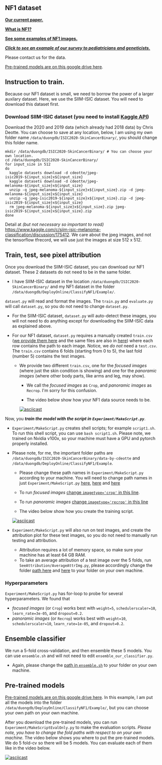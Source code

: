## NF1 dataset 


**[Our current paper.](https://www.medrxiv.org/content/10.1101/2021.04.08.21255123v1)**


**[What is NF1?](https://www.cancer.net/cancer-types/neurofibromatosis-type-1)**


**[See some examples of NF1 images.](https://dermnetnz.org/topics/neurofibromatosis-images/)**


**_[Click to see an example of our survey to pediatricians and geneticists.](https://ncidccpssurveys.gov1.qualtrics.com/jfe/form/SV_2icqumxXrn2x2iG)_**


Please contact us for the data. 


[Pre-trained models are on this google drive here](https://drive.google.com/drive/folders/1m2c7uWPOkIK_FU3gTIpjJbqfpYHqE_0_?usp=sharing). 


## Instruction to train. 

Because our NF1 dataset is small, we need to borrow the power of a larger auxilary dataset. Here, we use the SIIM-ISIC dataset. You will need to download this dataset first.

### Download SIIM-ISIC dataset (you need to install [Kaggle API](https://github.com/Kaggle/kaggle-api))

Download the 2020 and 2019 data (which already had 2018 data) by Chris Deotte. You can choose to save at any location, below, I am using my own folder name `/data/duongdb/ISIC2020-SkinCancerBinary/`, you should change this folder name. 

```
mkdir /data/duongdb/ISIC2020-SkinCancerBinary/ # You can choose your own location.
cd /data/duongdb/ISIC2020-SkinCancerBinary/
for input_size in 512 
do
  kaggle datasets download -d cdeotte/jpeg-isic2019-${input_size}x${input_size}
  kaggle datasets download -d cdeotte/jpeg-melanoma-${input_size}x${input_size}
  unzip -q jpeg-melanoma-${input_size}x${input_size}.zip -d jpeg-melanoma-${input_size}x${input_size}
  unzip -q jpeg-isic2019-${input_size}x${input_size}.zip -d jpeg-isic2019-${input_size}x${input_size}
  rm jpeg-melanoma-${input_size}x${input_size}.zip jpeg-isic2019-${input_size}x${input_size}.zip
done
```

Detail at _(but not necessary so important to read)_ https://www.kaggle.com/c/siim-isic-melanoma-classification/discussion/175412. We care about the jpeg images, and not the tensorflow tfrecord, we will use just the images at size 512 x 512. 

## Train, test, see pixel attribution

Once you download the SIIM-ISIC dataset, you can download our NF1 dataset. These 2 datasets do not need to be in the same folder. 
  - I have SIIM-ISIC dataset in the location `/data/duongdb/ISIC2020-SkinCancerBinary/` and my NF1 dataset in the folder `/data/duongdb/DeployOnline/ClassifyNF1/Example/`.

`dataset.py` will read and format the images. The `train.py` and `evaluate.py` will call `dataset.py`, so you do not need to change `dataset.py`. 

  - For the SIIM-ISIC dataset, `dataset.py` will auto-detect these images, you will not need to do anything except for downloading the SIIM-ISIC data as explained above.

  - For our NF1 dataset, `dataset.py` requires a manually created `train.csv` ([we provide them here](https://github.com/datduong/ClassifyNF1/tree/master/TrainTestCsv) and the same files are also in [here](https://github.com/datduong/ClassifyNF1/tree/master/Example)) where each row contains the path to each image. Notice, we _do not_ need a `test.csv`. The `train.csv` contains 6 folds (starting from 0 to 5), the last fold (number 5) contains the test images. 

    - We provide two different `train.csv`, one for the _focused images_ (where just the skin condition is showing) and one for the _panoramic images_ (where other body parts, like arms and leg, may show). 

      - We call the _focused images_ as `Crop`, and _panoramic images_ as `Recrop`. I'm sorry for this confusion. 

      - The video below show how your NF1 data source needs to be. 

      [![asciicast](https://asciinema.org/a/B2T6TqERamgtm7JVScaIXmVcu.svg)](https://asciinema.org/a/B2T6TqERamgtm7JVScaIXmVcu)

Now, you **_train the model with the script in `Experiment/MakeScript.py`_**. 

  - `Experiment/MakeScript.py` creates shell scripts; for example `script1.sh`. To run this shell script, you can use `bash script1.sh`. Please note, we trained on Nvidia v100x, so your machine must have a GPU and pytorch properly installed. 

  - Please note, for me, the important folder paths are `/data/duongdb/ISIC2020-SkinCancerBinary/data-by-cdeotte` and `/data/duongdb/DeployOnline/ClassifyNF1/Example`. 

    - Please change these path names in `Experiment/MakeScript.py` according to your machine. You will need to change path names in just `Experiment/MakeScript.py` [here](https://github.com/datduong/ClassifyNF1/blob/master/Experiment/MakeScript.py#L46), [here](https://github.com/datduong/ClassifyNF1/blob/master/Experiment/MakeScript.py#L55) and [here](https://github.com/datduong/ClassifyNF1/blob/master/Experiment/MakeScript.py#L77)

    - To run _focused images_ [change `imagetype='crop'` in this line](https://github.com/datduong/ClassifyNF1/blob/master/Experiment/MakeScript.py#L28).

    - To run _panoramic images_ [change `imagetype='recrop'` in this line](https://github.com/datduong/ClassifyNF1/blob/master/Experiment/MakeScript.py#L28)

    - The video below show how you create the training script. 

    [![asciicast](https://asciinema.org/a/AFY2FSOtqXzWy0KSveqrP4UR2.svg)](https://asciinema.org/a/AFY2FSOtqXzWy0KSveqrP4UR2)

  - `Experiment/MakeScript.py` will also run on test images, and create the attribution plot for these test images, so you do not need to manually run testing and attribution. 
    - Attribution requires a lot of memory space, so make sure your machine has at least 64 GB RAM. 
    - To take an average attribution of a test image over the 5 folds, run `SeeAttribution/AverageAttrImg.py`, please accordingly change the folder [path here](https://github.com/datduong/ClassifyNF1/blob/master/SeeAttribution/AverageAttrImg.py#L15) and [here](https://github.com/datduong/ClassifyNF1/blob/master/SeeAttribution/AverageAttrImg.py#L19) to your folder on your own machine. 


### Hyperparameters

`Experiment/MakeScript.py` has for-loop to probe for several hyperparameters. We found that 
  - _focused images_ (or `Crop`) works best with `weight=5`, `schedulerscaler=10`, `learn_rate=3e-05`, and `dropout=0.2`. 
  - _panoramic images_ (or `Recrop`) works best with `weight=10`, `schedulerscaler=10`, `learn_rate=1e-05`, and `dropout=0.2`. 

## Ensemble classifier

We run a 5-fold cross-validation, and then ensemble these 5 models. You can use `ensemble.sh` and will not need to edit `ensemble_our_classifier.py`. 
  - Again, please change the [path in `ensemble.sh`](https://github.com/datduong/ClassifyNF1/blob/be84599a6ebde077a9a7f31b83c94bfc5fe4d631/ensemble.sh#L9) to your folder on your own machine. 

## Pre-trained models

[Pre-trained models are on this google drive here](https://drive.google.com/drive/folders/1m2c7uWPOkIK_FU3gTIpjJbqfpYHqE_0_?usp=sharing). In this example, I am put all the models into the folder `/data/duongdb/DeployOnline/ClassifyNF1/Example/`, but you can choose your own path on your own machine. 

After you download the pre-trained models, you can run `Experiment/MakeScriptEvalOnly.py` to make the evaluation scripts. *Please note, you have to change the fold paths with respect to on your own machine.* The video below shows you where to put the pre-trained models. We do 5 fold-cv so there will be 5 models. You can evaluate each of them like in the video below. 

[![asciicast](https://asciinema.org/a/3GGbptAuPaQ7HohAuLFq1wNaN.svg)](https://asciinema.org/a/3GGbptAuPaQ7HohAuLFq1wNaN)

